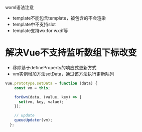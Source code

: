 wxml语法注意

- template不能包含template，被包含的不会渲染
- template中不支持slot
- template支持wx:for wx:if等



# 解决Vue不支持监听数组下标改变

- 移除基于defineProperty的响应式更新方式
- vm实例增加方法setData，通过该方法执行更新队列
```js
Vue.prototype.setData = function (data) {
    const vm = this;

    forOwn(data, (value, key) => {
      set(vm, key, value);
    });

    // update
    queueUpdater(vm);
  };
```